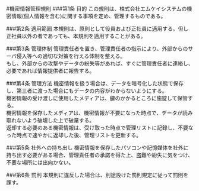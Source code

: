 #機密情報管理規則
###第1条 目的
この規則は、株式会社エムケイシステムの機密情報(個人情報を含む)に関する事項を定め、管理するものである。

###第2条 適用範囲
本規則は、原則として役員および正社員に適用する。但し正社員以外の者であっても、本規則を適用することがある。

###第3条 管理体制
管理責任者を置き、管理責任者の指示により、外部からのサーバ侵入等への適切な対策を行える体制を整える。  
もし、外部からの攻撃やデータの紛失等があれば、すぐに管理責任者に連絡し、必要であれば情報提供者に報告する。

###第4条 管理方法
機密情報を扱う場合は、データを暗号化した状態で保存し、第三者に渡った場合にもデータの内容がわからないようにする。  
機密情報の受け渡しに使用したメディアは、鍵のかかるところに施錠して保管する。  
機密情報を保存したメディアは、機密情報が不要になった時点で、データが読み取れないよう破壊した上で破棄する。  
返却する必要のある機密情報は、受け取った時点で管理リストに記録し、不要なった時点で速やかに返却した後、管理リストを更新する。

###第5条 社外への持ち出し
機密情報を保存したパソコンや記憶媒体を社外に持ち出す必要がある場合、管理責任者の承諾を得た上、盗難や紛失に気をつけ、不要な場所には出向かない。

###第6条 罰則
本規則に違反した場合は、別途設けた罰則規定に従って罰則を課す。

